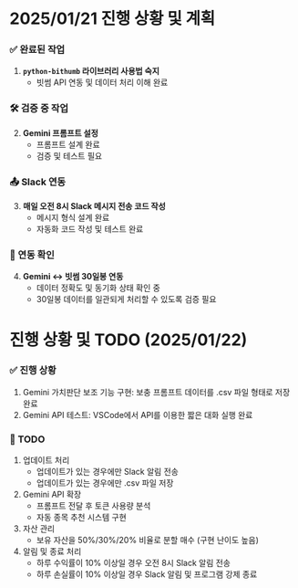 # 2025/01/21 진행 상황 및 계획

### ✅ 완료된 작업
1. **`python-bithumb` 라이브러리 사용법 숙지**
   - 빗썸 API 연동 및 데이터 처리 이해 완료

### 🛠 검증 중 작업
2. **Gemini 프롬프트 설정**
   - 프롬프트 설계 완료
   - 검증 및 테스트 필요

### 📤 Slack 연동
3. **매일 오전 8시 Slack 메시지 전송 코드 작성**
   - 메시지 형식 설계 완료
   - 자동화 코드 작성 및 테스트 완료

### 🔗 연동 확인
4. **Gemini ↔ 빗썸 30일봉 연동**
   - 데이터 정확도 및 동기화 상태 확인 중
   - 30일봉 데이터를 일관되게 처리할 수 있도록 검증 필요

# 진행 상황 및 TODO (2025/01/22)
### ✅ 진행 상황
1. Gemini 가치판단 보조 기능 구현: 보충 프롬프트 데이터를 .csv 파일 형태로 저장 완료
2. Gemini API 테스트: VSCode에서 API를 이용한 짧은 대화 실행 완료
### 📝 TODO
1. 업데이트 처리
   - 업데이트가 있는 경우에만 Slack 알림 전송
   - 업데이트가 있는 경우에만 .csv 파일 저장
2. Gemini API 확장
   - 프롬프트 전달 후 토큰 사용량 분석
   - 자동 종목 추천 시스템 구현
3. 자산 관리
   - 보유 자산을 50%/30%/20% 비율로 분할 매수 (구현 난이도 높음)
4. 알림 및 종료 처리
   - 하루 수익률이 10% 이상일 경우 오전 8시 Slack 알림 전송
   - 하루 손실률이 10% 이상일 경우 Slack 알림 및 프로그램 강제 종료